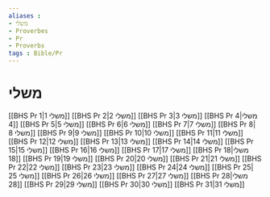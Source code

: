 ```yaml
---
aliases : 
- משלי
- Proverbes
- Pr
- Proverbs
tags : Bible/Pr
---
```


# משלי

[[BHS Pr 1|משלי 1]]
[[BHS Pr 2|משלי 2]]
[[BHS Pr 3|משלי 3]]
[[BHS Pr 4|משלי 4]]
[[BHS Pr 5|משלי 5]]
[[BHS Pr 6|משלי 6]]
[[BHS Pr 7|משלי 7]]
[[BHS Pr 8|משלי 8]]
[[BHS Pr 9|משלי 9]]
[[BHS Pr 10|משלי 10]]
[[BHS Pr 11|משלי 11]]
[[BHS Pr 12|משלי 12]]
[[BHS Pr 13|משלי 13]]
[[BHS Pr 14|משלי 14]]
[[BHS Pr 15|משלי 15]]
[[BHS Pr 16|משלי 16]]
[[BHS Pr 17|משלי 17]]
[[BHS Pr 18|משלי 18]]
[[BHS Pr 19|משלי 19]]
[[BHS Pr 20|משלי 20]]
[[BHS Pr 21|משלי 21]]
[[BHS Pr 22|משלי 22]]
[[BHS Pr 23|משלי 23]]
[[BHS Pr 24|משלי 24]]
[[BHS Pr 25|משלי 25]]
[[BHS Pr 26|משלי 26]]
[[BHS Pr 27|משלי 27]]
[[BHS Pr 28|משלי 28]]
[[BHS Pr 29|משלי 29]]
[[BHS Pr 30|משלי 30]]
[[BHS Pr 31|משלי 31]]
